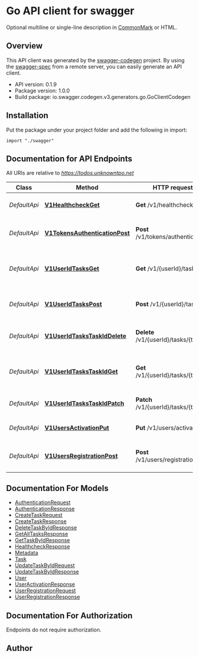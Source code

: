 # Go API client for swagger

Optional multiline or single-line description in [CommonMark](http://commonmark.org/help/) or HTML.

## Overview
This API client was generated by the [swagger-codegen](https://github.com/swagger-api/swagger-codegen) project.  By using the [swagger-spec](https://github.com/swagger-api/swagger-spec) from a remote server, you can easily generate an API client.

- API version: 0.1.9
- Package version: 1.0.0
- Build package: io.swagger.codegen.v3.generators.go.GoClientCodegen

## Installation
Put the package under your project folder and add the following in import:
```golang
import "./swagger"
```

## Documentation for API Endpoints

All URIs are relative to *https://todos.unknowntpo.net*

Class | Method | HTTP request | Description
------------ | ------------- | ------------- | -------------
*DefaultApi* | [**V1HealthcheckGet**](docs/DefaultApi.md#v1healthcheckget) | **Get** /v1/healthcheck | Returns status of service.
*DefaultApi* | [**V1TokensAuthenticationPost**](docs/DefaultApi.md#v1tokensauthenticationpost) | **Post** /v1/tokens/authentication | Authenticate the user based on given token.
*DefaultApi* | [**V1UserIdTasksGet**](docs/DefaultApi.md#v1useridtasksget) | **Get** /v1/{userId}/tasks | Returns all tasks for user identified by userId.
*DefaultApi* | [**V1UserIdTasksPost**](docs/DefaultApi.md#v1useridtaskspost) | **Post** /v1/{userId}/tasks | Create a new task for user &#x27;user_id&#x27;
*DefaultApi* | [**V1UserIdTasksTaskIdDelete**](docs/DefaultApi.md#v1useridtaskstaskiddelete) | **Delete** /v1/{userId}/tasks/{taskId} | Delete task by id for specific user.
*DefaultApi* | [**V1UserIdTasksTaskIdGet**](docs/DefaultApi.md#v1useridtaskstaskidget) | **Get** /v1/{userId}/tasks/{taskId} | Returns all tasks for user identified by userId.
*DefaultApi* | [**V1UserIdTasksTaskIdPatch**](docs/DefaultApi.md#v1useridtaskstaskidpatch) | **Patch** /v1/{userId}/tasks/{taskId} | Update task for specific user.
*DefaultApi* | [**V1UsersActivationPut**](docs/DefaultApi.md#v1usersactivationput) | **Put** /v1/users/activation | Activate the user by the given token.
*DefaultApi* | [**V1UsersRegistrationPost**](docs/DefaultApi.md#v1usersregistrationpost) | **Post** /v1/users/registration | Register user based on given information.

## Documentation For Models

 - [AuthenticationRequest](docs/AuthenticationRequest.md)
 - [AuthenticationResponse](docs/AuthenticationResponse.md)
 - [CreateTaskRequest](docs/CreateTaskRequest.md)
 - [CreateTaskResponse](docs/CreateTaskResponse.md)
 - [DeleteTaskByIdResponse](docs/DeleteTaskByIdResponse.md)
 - [GetAllTasksResponse](docs/GetAllTasksResponse.md)
 - [GetTaskByIdResponse](docs/GetTaskByIdResponse.md)
 - [HealthcheckResponse](docs/HealthcheckResponse.md)
 - [Metadata](docs/Metadata.md)
 - [Task](docs/Task.md)
 - [UpdateTaskByIdRequest](docs/UpdateTaskByIdRequest.md)
 - [UpdateTaskByIdResponse](docs/UpdateTaskByIdResponse.md)
 - [User](docs/User.md)
 - [UserActivationResponse](docs/UserActivationResponse.md)
 - [UserRegistrationRequest](docs/UserRegistrationRequest.md)
 - [UserRegistrationResponse](docs/UserRegistrationResponse.md)

## Documentation For Authorization
 Endpoints do not require authorization.


## Author


